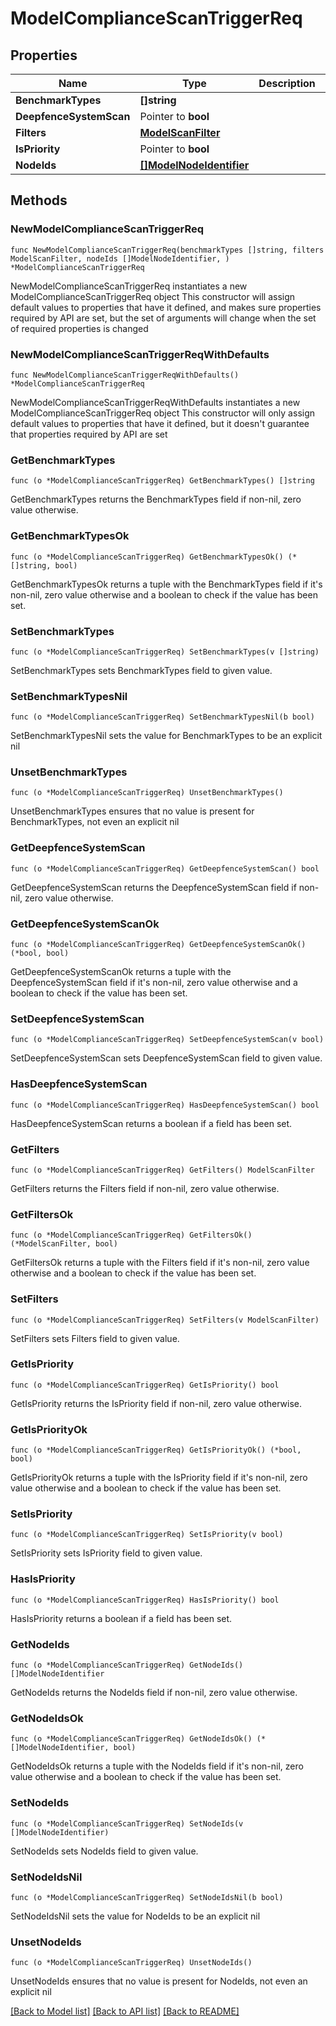# ModelComplianceScanTriggerReq

## Properties

Name | Type | Description | Notes
------------ | ------------- | ------------- | -------------
**BenchmarkTypes** | **[]string** |  | 
**DeepfenceSystemScan** | Pointer to **bool** |  | [optional] 
**Filters** | [**ModelScanFilter**](ModelScanFilter.md) |  | 
**IsPriority** | Pointer to **bool** |  | [optional] 
**NodeIds** | [**[]ModelNodeIdentifier**](ModelNodeIdentifier.md) |  | 

## Methods

### NewModelComplianceScanTriggerReq

`func NewModelComplianceScanTriggerReq(benchmarkTypes []string, filters ModelScanFilter, nodeIds []ModelNodeIdentifier, ) *ModelComplianceScanTriggerReq`

NewModelComplianceScanTriggerReq instantiates a new ModelComplianceScanTriggerReq object
This constructor will assign default values to properties that have it defined,
and makes sure properties required by API are set, but the set of arguments
will change when the set of required properties is changed

### NewModelComplianceScanTriggerReqWithDefaults

`func NewModelComplianceScanTriggerReqWithDefaults() *ModelComplianceScanTriggerReq`

NewModelComplianceScanTriggerReqWithDefaults instantiates a new ModelComplianceScanTriggerReq object
This constructor will only assign default values to properties that have it defined,
but it doesn't guarantee that properties required by API are set

### GetBenchmarkTypes

`func (o *ModelComplianceScanTriggerReq) GetBenchmarkTypes() []string`

GetBenchmarkTypes returns the BenchmarkTypes field if non-nil, zero value otherwise.

### GetBenchmarkTypesOk

`func (o *ModelComplianceScanTriggerReq) GetBenchmarkTypesOk() (*[]string, bool)`

GetBenchmarkTypesOk returns a tuple with the BenchmarkTypes field if it's non-nil, zero value otherwise
and a boolean to check if the value has been set.

### SetBenchmarkTypes

`func (o *ModelComplianceScanTriggerReq) SetBenchmarkTypes(v []string)`

SetBenchmarkTypes sets BenchmarkTypes field to given value.


### SetBenchmarkTypesNil

`func (o *ModelComplianceScanTriggerReq) SetBenchmarkTypesNil(b bool)`

 SetBenchmarkTypesNil sets the value for BenchmarkTypes to be an explicit nil

### UnsetBenchmarkTypes
`func (o *ModelComplianceScanTriggerReq) UnsetBenchmarkTypes()`

UnsetBenchmarkTypes ensures that no value is present for BenchmarkTypes, not even an explicit nil
### GetDeepfenceSystemScan

`func (o *ModelComplianceScanTriggerReq) GetDeepfenceSystemScan() bool`

GetDeepfenceSystemScan returns the DeepfenceSystemScan field if non-nil, zero value otherwise.

### GetDeepfenceSystemScanOk

`func (o *ModelComplianceScanTriggerReq) GetDeepfenceSystemScanOk() (*bool, bool)`

GetDeepfenceSystemScanOk returns a tuple with the DeepfenceSystemScan field if it's non-nil, zero value otherwise
and a boolean to check if the value has been set.

### SetDeepfenceSystemScan

`func (o *ModelComplianceScanTriggerReq) SetDeepfenceSystemScan(v bool)`

SetDeepfenceSystemScan sets DeepfenceSystemScan field to given value.

### HasDeepfenceSystemScan

`func (o *ModelComplianceScanTriggerReq) HasDeepfenceSystemScan() bool`

HasDeepfenceSystemScan returns a boolean if a field has been set.

### GetFilters

`func (o *ModelComplianceScanTriggerReq) GetFilters() ModelScanFilter`

GetFilters returns the Filters field if non-nil, zero value otherwise.

### GetFiltersOk

`func (o *ModelComplianceScanTriggerReq) GetFiltersOk() (*ModelScanFilter, bool)`

GetFiltersOk returns a tuple with the Filters field if it's non-nil, zero value otherwise
and a boolean to check if the value has been set.

### SetFilters

`func (o *ModelComplianceScanTriggerReq) SetFilters(v ModelScanFilter)`

SetFilters sets Filters field to given value.


### GetIsPriority

`func (o *ModelComplianceScanTriggerReq) GetIsPriority() bool`

GetIsPriority returns the IsPriority field if non-nil, zero value otherwise.

### GetIsPriorityOk

`func (o *ModelComplianceScanTriggerReq) GetIsPriorityOk() (*bool, bool)`

GetIsPriorityOk returns a tuple with the IsPriority field if it's non-nil, zero value otherwise
and a boolean to check if the value has been set.

### SetIsPriority

`func (o *ModelComplianceScanTriggerReq) SetIsPriority(v bool)`

SetIsPriority sets IsPriority field to given value.

### HasIsPriority

`func (o *ModelComplianceScanTriggerReq) HasIsPriority() bool`

HasIsPriority returns a boolean if a field has been set.

### GetNodeIds

`func (o *ModelComplianceScanTriggerReq) GetNodeIds() []ModelNodeIdentifier`

GetNodeIds returns the NodeIds field if non-nil, zero value otherwise.

### GetNodeIdsOk

`func (o *ModelComplianceScanTriggerReq) GetNodeIdsOk() (*[]ModelNodeIdentifier, bool)`

GetNodeIdsOk returns a tuple with the NodeIds field if it's non-nil, zero value otherwise
and a boolean to check if the value has been set.

### SetNodeIds

`func (o *ModelComplianceScanTriggerReq) SetNodeIds(v []ModelNodeIdentifier)`

SetNodeIds sets NodeIds field to given value.


### SetNodeIdsNil

`func (o *ModelComplianceScanTriggerReq) SetNodeIdsNil(b bool)`

 SetNodeIdsNil sets the value for NodeIds to be an explicit nil

### UnsetNodeIds
`func (o *ModelComplianceScanTriggerReq) UnsetNodeIds()`

UnsetNodeIds ensures that no value is present for NodeIds, not even an explicit nil

[[Back to Model list]](../README.md#documentation-for-models) [[Back to API list]](../README.md#documentation-for-api-endpoints) [[Back to README]](../README.md)


